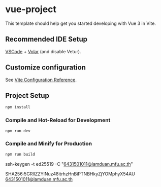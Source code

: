 # vue-project

This template should help get you started developing with Vue 3 in Vite.

## Recommended IDE Setup

[VSCode](https://code.visualstudio.com/) + [Volar](https://marketplace.visualstudio.com/items?itemName=Vue.volar) (and disable Vetur).

## Customize configuration

See [Vite Configuration Reference](https://vite.dev/config/).

## Project Setup

```sh
npm install
```

### Compile and Hot-Reload for Development

```sh
npm run dev
```

### Compile and Minify for Production

```sh
npm run build
```
ssh-keygen -t ed25519 -C "6431501011@lamduan.mfu.ac.th"

SHA256:5GRllZZYlNuz48itrhzHnBiPTNBHkyZjYOMphyX54AU 6431501011@lamduan.mfu.ac.th


